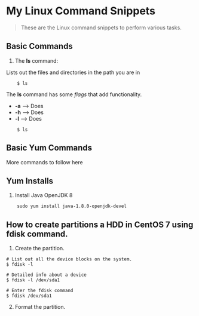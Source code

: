 # My Linux Command Snippets
> These are the Linux command snippets to perform various tasks.

## Basic Commands

1. The __ls__ command:

Lists out the files and directories in the path you are in

```linux
    $ ls
```
The __ls__ command has some *flags* that add functionality.

* __-a__ --> Does 
* __-h__ --> Does  
* __-l__ --> Does 


```linux
    $ ls 
```

## Basic Yum Commands
More commands to follow here


## Yum Installs

1. Install Java OpenJDK 8

```linux
    sudo yum install java-1.8.0-openjdk-devel 
```

## How to create partitions a HDD in CentOS 7 using **fdisk** command.

1. Create the partition.

```linux
# List out all the device blocks on the system.
$ fdisk -l

# Detailed info about a device
$ fdisk -l /dev/sda1

# Enter the fdisk command
$ fdisk /dev/sda1
```

2. Format the partition.
